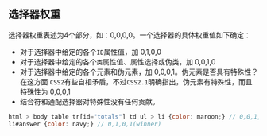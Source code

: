## 选择器权重
选择器权重表述为4个部分，如：0,0,0,0。一个选择器的具体权重值如下确定：
* 对于选择器中给定的各个`ID`属性值，加 0,1,0,0
* 对于选择器中给定的各个`类`属性值、属性选择或伪类，加 0,0,1,0
* 对于选择器中给定的各个元素和伪元素，加 0,0,0,1。伪元素是否具有特殊性？在这方面 `CSS2`有些自相矛盾，不过`CSS2.1`明确指出，伪元素有特殊性，而且特殊性为 0,0,0,1
* 结合符和通配选择器对特殊性没有任何贡献。
````js
html > body table tr[id="totals"] td ul > li {color: maroon;} // 0,0,1,7
li#answer {color: navy;} // 0,1,0,1(winner)
````




